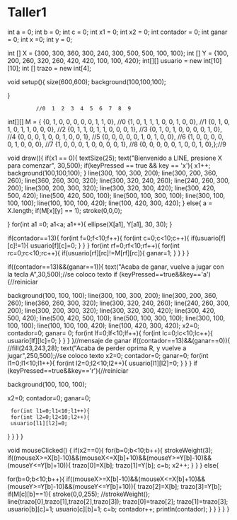 # Taller1

int a = 0;
int b = 0;
int c = 0;
int x1 = 0;
int x2 = 0;
int contador = 0;
int ganar = 0;
int x =0;
int y = 0;

int [] X = {300, 300, 360, 300, 240, 300, 500, 500, 100, 100};
int [] Y = {100, 200, 260, 320, 260, 420, 420, 100, 100, 420};
int[][] usuario = new int[10][10];
int [] trazo = new int[4];

void setup(){
  size(600,600);
  background(100,100,100);
  
}
            
             //0  1  2  3  4  5  6  7  8  9
int[][] M = { {0, 1, 0, 0, 0, 0, 0, 1, 1, 0}, //0
              {1, 0, 1, 1, 1, 0, 0, 1, 0, 0}, //1
              {0, 1, 0, 1, 0, 1, 1, 0, 0, 0}, //2
              {0, 1, 1, 0, 1, 1, 0, 0, 0, 1}, //3
              {0, 1, 0, 1, 0, 0, 0, 0, 1, 0}, //4
              {0, 0, 0, 1, 0, 0, 1, 0, 0, 1}, //5
              {0, 0, 0, 0, 0, 1, 0, 1, 0, 0}, //6
              {1, 0, 0, 0, 0, 0, 1, 0, 0, 0}, //7
              {1, 0, 0, 0, 1, 0, 0, 0, 0, 1}, //8
              {0, 0, 0, 0, 0, 1, 0, 0, 1, 0},};//9

void draw(){
   if(x1 == 0){
     textSize(25);
     text("Bienvenido a LINE, presione X para comenzar", 30,500);
   if(keyPressed == true && key == 'x'){
      x1++;
     background(100,100,100);
   }
  line(300, 100, 300, 200);
  line(300, 200, 360, 260);
  line(360, 260, 300, 320);
  line(300, 320, 240, 260);
  line(240, 260, 300, 200);
  line(300, 200, 300, 320);
  line(300, 320, 300, 420);
  line(300, 420, 500, 420);
  line(500, 420, 500, 100);
  line(500, 100, 300, 100);
  line(300, 100, 100, 100);
  line(100, 100, 100, 420);
  line(100, 420, 300, 420);
   }
 else{
   a = X.length;
   if(M[x][y] == 1);
   stroke(0,0,0);
    
 }
 for(int a1 =0; a1<a; a1++){
   ellipse(X[a1], Y[a1], 30, 30);
 }
 
if(contador==13){
  for(int f=0;f<10;f++){
  for(int c=0;c<10;c++){
  if(usuario[f][c]!=1){
  usuario[f][c]=0;
  }
  }
  }
 for(int rf=0;rf<10;rf++){
 for(int rc=0;rc<10;rc++){
 if(usuario[rf][rc]!=M[rf][rc]){
    ganar=1;
   }
 }
}
 }
 
if((contador==13)&&(ganar==1)){
text("Acaba de ganar, vuelve a jugar con la tecla A",30,500);//se coloco texto
     if (keyPressed==true&&key=='a'){//reiniciar
     
  background(100, 100, 100);
  line(300, 100, 300, 200);
  line(300, 200, 360, 260);
  line(360, 260, 300, 320);
  line(300, 320, 240, 260);
  line(240, 260, 300, 200);
  line(300, 200, 300, 320);
  line(300, 320, 300, 420);
  line(300, 420, 500, 420);
  line(500, 420, 500, 100);
  line(500, 100, 300, 100);
  line(300, 100, 100, 100);
  line(100, 100, 100, 420);
  line(100, 420, 300, 420);
   x2=0;
   contador=0;
   ganar= 0;
   for(int lf=0;lf<10;lf++){
 for(int lc=0;lc<10;lc++){
  usuario[lf][lc]=0;
 }
}
}
 }//mensaje de ganar
 if((contador==13)&&(ganar==0)){
  //fill(243,243,28);
  text("Acaba de perder oprima R, y vuelve a jugar",250,500);//se coloco texto
   x2=0;
   contador=0;
   ganar=0;
 for(int l1=0;l1<10;l1++){
 for(int l2=0;l2<10;l2++){
 usuario[l1][l2]=0;
 }
}
 }
   if (keyPressed==true&&key=='r'){//reiniciar
   
 background(100, 100, 100);

   x2=0;
   contador=0;
   ganar=0;
   
     for(int l1=0;l1<10;l1++){
     for(int l2=0;l2<10;l2++){
     usuario[l1][l2]=0;

}
}
  }
 }
 
 void mouseClicked() {
  if(x2==0){
  for(b=0;b<10;b++){
    strokeWeight(3);
  if((mouseX>=X[b]-10)&&(mouseX<=X[b]+10)&&(mouseY>=Y[b]-10)&&(mouseY<=Y[b]+10)){
  trazo[0]=X[b];
  trazo[1]=Y[b];
  c=b;
  x2++; 
  }
  }
  }
 else{
   
 for(b=0;b<10;b++){
  if((mouseX>=X[b]-10)&&(mouseX<=X[b]+10)&&(mouseY>=Y[b]-10)&&(mouseY<=Y[b]+10)){
  trazo[2]=X[b];
  trazo[3]=Y[b];
  if(M[c][b]==1){
    stroke(0,0,255); 
    //strokeWeight();
  line(trazo[0],trazo[1],trazo[2],trazo[3]);
  trazo[0]=trazo[2];
  trazo[1]=trazo[3];
  usuario[b][c]=1;
  usuario[c][b]=1;
  c=b;
  contador++;
  println(contador);
   }
  }
 }
 }
 }
